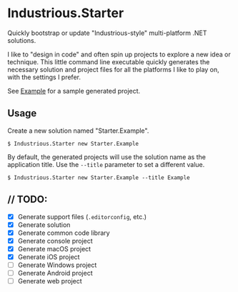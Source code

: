# Industrious.Starter

Quickly bootstrap or update "Industrious-style" multi-platform .NET solutions.

I like to "design in code" and often spin up projects to explore a new idea or technique. This little command line
executable quickly generates the necessary solution and project files for all the platforms I like to play on, with the
settings I prefer.

See [Example](./Example/) for a sample generated project.

## Usage

Create a new solution named "Starter.Example".

```shell
$ Industrious.Starter new Starter.Example
```

By default, the generated projects will use the solution name as the application title. Use the `--title` parameter to
set a different value.

```shell
$ Industrious.Starter new Starter.Example --title Example
```

## // TODO:

- [x] Generate support files (`.editorconfig`, etc.)
- [x] Generate solution
- [x] Generate common code library
- [x] Generate console project
- [x] Generate macOS project
- [x] Generate iOS project
- [ ] Generate Windows project
- [ ] Generate Android project
- [ ] Generate web project

